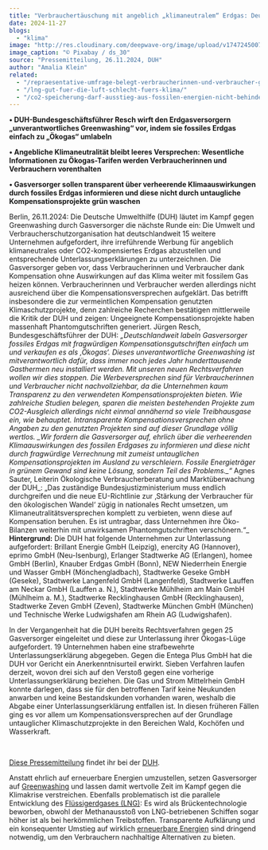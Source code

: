 ```yaml
---
title: "Verbrauchertäuschung mit angeblich „klimaneutralem“ Erdgas: Deutsche Umwelthilfe leitet Rechtsverfahren gegen 15 weitere Gasversorger ein"
date: 2024-11-27
blogs: 
  - "klima"
image: "http://res.cloudinary.com/deepwave-org/image/upload/v1747245007/deepwave.org/gasleitung_greenwashing_erdgas_pixabay_ds_30.jpg"
image_caption: "© Pixabay / ds_30"
source: "Pressemitteilung, 26.11.2024, DUH"
author: "Amalia Klein"
related: 
  - "/repraesentative-umfrage-belegt-verbraucherinnen-und-verbraucher-gehen-falschen-umweltversprechungen-zu-sogenanntem-bioplastik-auf-den-leim/"
  - "/lng-gut-fuer-die-luft-schlecht-fuers-klima/"
  - "/co2-speicherung-darf-ausstieg-aus-fossilen-energien-nicht-behindern/"
---
```


**• DUH-Bundesgeschäftsführer Resch wirft den Erdgasversorgern „unverantwortliches Greenwashing“ vor, indem sie fossiles Erdgas einfach zu „Ökogas“ umlabeln**

**• Angebliche Klimaneutralität bleibt leeres Versprechen: Wesentliche Informationen zu Ökogas-Tarifen werden Verbraucherinnen und Verbrauchern vorenthalten**

**• Gasversorger sollen transparent über verheerende Klimaauswirkungen durch fossiles Erdgas informieren und diese nicht durch untaugliche Kompensationsprojekte grün waschen**

Berlin, 26.11.2024: Die Deutsche Umwelthilfe (DUH) läutet im Kampf gegen Greenwashing durch Gasversorger die nächste Runde ein: Die Umwelt und Verbraucherschutzorganisation hat deutschlandweit 15 weitere Unternehmen aufgefordert, ihre irreführende Werbung für angeblich klimaneutrales oder CO2-kompensiertes Erdgas abzustellen und entsprechende Unterlassungserklärungen zu unterzeichnen. Die Gasversorger geben vor, dass Verbraucherinnen und Verbraucher dank Kompensation ohne Auswirkungen auf das Klima weiter mit fossilem Gas heizen können. Verbraucherinnen und Verbraucher werden allerdings nicht ausreichend über die Kompensationsversprechen aufgeklärt. Das betrifft insbesondere die zur vermeintlichen Kompensation genutzten Klimaschutzprojekte, denn zahlreiche Recherchen bestätigen mittlerweile die Kritik der DUH und zeigen: Ungeeignete Kompensationsprojekte haben massenhaft Phantomgutschriften generiert. Jürgen Resch, Bundesgeschäftsführer der DUH: _„__Deutschlandweit labeln Gasversorger fossiles Erdgas mit fragwürdigen Kompensationsgutschriften einfach um und verkaufen es als ‚Ökogas‘. Dieses unverantwortliche Greenwashing ist mitverantwortlich dafür, dass immer noch jedes Jahr hunderttausende Gasthermen neu installiert werden. Mit unseren neuen Rechtsverfahren wollen wir dies stoppen. Die Werbeversprechen sind für Verbraucherinnen und Verbraucher nicht nachvollziehbar, da die Unternehmen kaum Transparenz zu den verwendeten Kompensationsprojekten bieten. Wie zahlreiche Studien belegen, sparen die meisten bestehenden Projekte zum CO2-Ausgleich allerdings nicht einmal annähernd so viele Treibhausgase ein, wie behauptet. Intransparente Kompensationsversprechen ohne Angaben zu den genutzten Projekten sind auf dieser Grundlage völlig wertlos._ _Wir fordern die Gasversorger auf, ehrlich über die verheerenden Klimaauswirkungen des fossilen Erdgases zu informieren und diese nicht durch fragwürdige Verrechnung mit zumeist untauglichen Kompensationsprojekten im Ausland zu verschleiern. Fossile Energieträger in grünem Gewand sind keine Lösung, sondern Teil des Problems.__“_ Agnes Sauter, Leiterin Ökologische Verbraucherberatung und Marktüberwachung der DUH_: „Das zuständige Bundesjustizministerium muss endlich durchgreifen und die neue EU-Richtlinie zur ‚Stärkung der Verbraucher für den ökologischen Wandel‘ zügig in nationales Recht umsetzen, um Klimaneutralitätsversprechen komplett zu verbieten, wenn diese auf Kompensation beruhen. Es ist untragbar, dass Unternehmen ihre Öko-Bilanzen weiterhin mit unwirksamen Phantomgutschriften verschönern.“_ **Hintergrund:** Die DUH hat folgende Unternehmen zur Unterlassung aufgefordert: Brillant Energie GmbH (Leipzig), enercity AG (Hannover), eprimo GmbH (Neu-Isenburg), Erlanger Stadtwerke AG (Erlangen), homee GmbH (Berlin), Knauber Erdgas GmbH (Bonn), NEW Niederrhein Energie und Wasser GmbH (Mönchengladbach), Stadtwerke Geseke GmbH (Geseke), Stadtwerke Langenfeld GmbH (Langenfeld), Stadtwerke Lauffen am Neckar GmbH (Lauffen a. N.), Stadtwerke Mühlheim am Main GmbH (Mühlheim a. M.), Stadtwerke Recklinghausen GmbH (Recklinghausen), Stadtwerke Zeven GmbH (Zeven), Stadtwerke München GmbH (München) und Technische Werke Ludwigshafen am Rhein AG (Ludwigshafen).

In der Vergangenheit hat die DUH bereits Rechtsverfahren gegen 25 Gasversorger eingeleitet und diese zur Unterlassung ihrer Ökogas-Lüge aufgefordert. 19 Unternehmen haben eine strafbewehrte Unterlassungserklärung abgegeben. Gegen die Entega Plus GmbH hat die DUH vor Gericht ein Anerkenntnisurteil erwirkt. Sieben Verfahren laufen derzeit, wovon drei sich auf den Verstoß gegen eine vorherige Unterlassungserklärung beziehen. Die Gas und Strom Mittelrhein GmbH konnte darlegen, dass sie für den betroffenen Tarif keine Neukunden anwarben und keine Bestandskunden vorhanden waren, weshalb die Abgabe einer Unterlassungserklärung entfallen ist. In diesen früheren Fällen ging es vor allem um Kompensationsversprechen auf der Grundlage untauglicher Klimaschutzprojekte in den Bereichen Wald, Kochöfen und Wasserkraft.

 

[Diese Pressemitteilung](https://www.duh.de/presse/pressemitteilungen/pressemitteilung/verbrauchertaeuschung-mit-angeblich-klimaneutralem-erdgas-deutsche-umwelthilfe-leitet-rechtsverfah/) findet ihr bei der [DUH](https://www.duh.de/).

Anstatt ehrlich auf erneuerbare Energien umzustellen, setzen Gasversorger auf [Greenwashing](https://www.deepwave.org/repraesentative-umfrage-belegt-verbraucherinnen-und-verbraucher-gehen-falschen-umweltversprechungen-zu-sogenanntem-bioplastik-auf-den-leim/) und lassen damit wertvolle Zeit im Kampf gegen die Klimakrise verstreichen. Ebenfalls problematisch ist die parallele Entwicklung des [Flüssigerdgases (LNG)](https://www.deepwave.org/lng-gut-fuer-die-luft-schlecht-fuers-klima/): Es wird als Brückentechnologie beworben, obwohl der Methanausstoß von LNG-betriebenen Schiffen sogar höher ist als bei herkömmlichen Treibstoffen. Transparente Aufklärung und ein konsequenter Umstieg auf wirklich [erneuerbare Energien](https://www.deepwave.org/co2-speicherung-darf-ausstieg-aus-fossilen-energien-nicht-behindern/) sind dringend notwendig, um den Verbrauchern nachhaltige Alternativen zu bieten.
